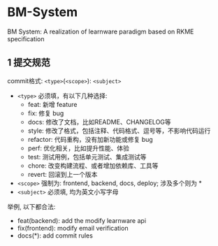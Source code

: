 # BM-System
BM System: A realization of learnware paradigm based on RKME specification

## 1 提交规范

commit格式: `<type>`(`<scope>`): `<subject>`
- `<type>` 必须填，有以下几种选择:
    - feat: 新增 feature
    - fix: 修复 bug
    - docs: 修改了文档，比如README、CHANGELOG等
    - style: 修改了格式，包括注释、代码格式、逗号等，不影响代码运行
    - refactor: 代码重构，没有加新功能或修复 bug
    - perf: 优化相关，比如提升性能、体验
    - test: 测试用例，包括单元测试、集成测试等
    - chore: 改变构建流程、或者增加依赖库、工具等
    - revert: 回滚到上一个版本
- `<scope>` 强制为: frontend, backend, docs, deploy; 涉及多个则为 *
- `<subject>` 必须填, 均为英文小写字母

举例, 以下都合法:
- feat(backend): add the modify learnware api
- fix(frontend): modify email verification
- docs(*): add commit rules